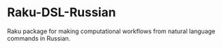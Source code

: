 # Raku-DSL-Russian
Raku package for making computational workflows from natural language commands in Russian.
